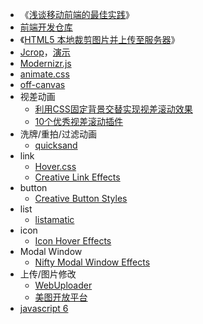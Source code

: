 
* 《[浅谈移动前端的最佳实践](http://www.cnblogs.com/yexiaochai/p/4219523.html)》
* [前端开发仓库](http://code.ciaoca.com/)
* 《[HTML5 本地裁剪图片并上传至服务器](http://segmentfault.com/a/1190000000754560)》
* [Jcrop](http://deepliquid.com/content/Jcrop.html)，[演示](http://code.ciaoca.com/jquery/jcrop/demo/index.html)
* [Modernizr.js](http://modernizr.com/)
* [animate.css](https://github.com/daneden/animate.css)
* [off-canvas](http://ngmodules.org/modules/angular-off-canvas)
* 视差动画
    * [利用CSS固定背景交替实现视差滚动效果](http://www.shejidaren.com/css-fixed-scroll-background.html)
    * [10个优秀视差滚动插件](http://www.w3cplus.com/source/10-best-Parallax-Scrolling-plugin.html)
* 洗牌/重拍/过滤动画
    * [quicksand](http://razorjack.net/quicksand/)
* link
    * [Hover.css](http://ianlunn.github.io/Hover/)
    * [Creative Link Effects](http://tympanus.net/Development/CreativeLinkEffects/)
* button
    * [Creative Button Styles](http://tympanus.net/Development/CreativeButtons/)
* list 
    * [listamatic](http://css.maxdesign.com.au/listamatic/index.htm)
* icon
    * [Icon Hover Effects](http://tympanus.net/Development/IconHoverEffects/)
* Modal Window 
    * [Nifty Modal Window Effects](http://tympanus.net/Development/ModalWindowEffects/)
* 上传/图片修改
    * [WebUploader](http://fex.baidu.com/webuploader/)
    * [美图开放平台](http://open.web.meitu.com/wiki/)
* [javascript 6](http://es6-features.org/)